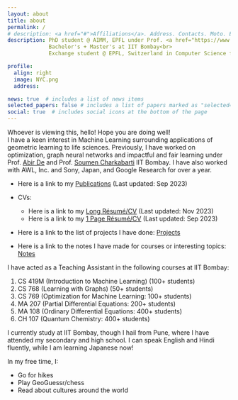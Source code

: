 ```yaml
---
layout: about
title: about
permalink: /
# description: <a href="#">Affiliations</a>. Address. Contacts. Moto. Etc.
description: PhD student @ AIMM, EPFL under Prof. <a href="https://www.bunnelab.com/"> Charlotte Bunne </a> <br>
             Bachelor's + Master's at IIT Bombay<br>
             Exchange student @ EPFL, Switzerland in Computer Science for Autumn 2022-23

profile:
  align: right
  image: NYC.png
  address: 

news: true  # includes a list of news items
selected_papers: false # includes a list of papers marked as "selected={true}"
social: true  # includes social icons at the bottom of the page
---
```


Whoever is viewing this, hello! Hope you are doing well!<br>
I have a keen interest in Machine Learning surrounding applications of geometric learning to life sciences. Previously, I have worked on optimization, graph neural networks and impactful and fair learning under Prof. [Abir De](https://abir-de.github.io/) and Prof. [Soumen Charkabarti](https://www.cse.iitb.ac.in/~soumen/) IIT Bombay. I have also worked with AWL, Inc. and Sony, Japan, and Google Research for over a year.





  - Here is a link to my [Publications](publications) (Last updated: Sep 2023)

  - CVs:
    - Here is a link to my [Long Résumé/CV](CV.pdf) (Last updated: Nov 2023)<br>
    - Here is a link to my [1 Page Résumé/CV](1_Page_CV.pdf) (Last updated: Sep 2023)

  - Here is a link to the list of projects I have done: [Projects](projects)

  - Here is a link to the notes I have made for courses or interesting topics: [Notes](notes)




I have acted as a Teaching Assistant in the following courses at IIT Bombay:
1. CS 419M (Introduction to Machine Learning) (100+ students)
2. CS 768 (Learning with Graphs) (50+ students)
3. CS 769 (Optimization for Machine Learning: 100+ students) 
4. MA 207 (Partial Differential Equations: 200+ students)
5. MA 108 (Ordinary Differential Equations: 400+ students)
6. CH 107 (Quantum Chemistry: 400+ students)



I currently study at IIT Bombay, though I hail from Pune, where I have attended my secondary and high school. I can speak English and Hindi fluently, while I am learning Japanese now!

<!-- Oh by the way, I am also trying to maintain a blog [here](blog), in which I seldom post, but mostly its something related to machine learning or algorithms.
 -->

In my free time, I:
- Go for hikes
- Play GeoGuessr/chess
- Read about cultures around the world







